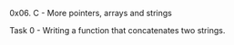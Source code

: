 0x06. C - More pointers, arrays and strings

Task 0 - Writing a function that concatenates two strings.

